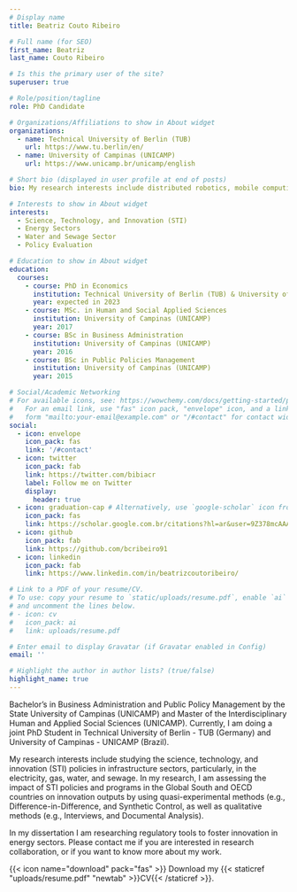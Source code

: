 ```yaml
---
# Display name
title: Beatriz Couto Ribeiro

# Full name (for SEO)
first_name: Beatriz 
last_name: Couto Ribeiro

# Is this the primary user of the site?
superuser: true

# Role/position/tagline
role: PhD Candidate

# Organizations/Affiliations to show in About widget
organizations:
  - name: Technical University of Berlin (TUB)
    url: https://www.tu.berlin/en/
  - name: University of Campinas (UNICAMP)
    url: https://www.unicamp.br/unicamp/english

# Short bio (displayed in user profile at end of posts)
bio: My research interests include distributed robotics, mobile computing and programmable matter.

# Interests to show in About widget
interests:
  - Science, Technology, and Innovation (STI)
  - Energy Sectors
  - Water and Sewage Sector
  - Policy Evaluation

# Education to show in About widget
education:
  courses:
    - course: PhD in Economics
      institution: Technical University of Berlin (TUB) & University of Campinas (UNICAMP) 
      year: expected in 2023
    - course: MSc. in Human and Social Applied Sciences
      institution: University of Campinas (UNICAMP)
      year: 2017
    - course: BSc in Business Administration
      institution: University of Campinas (UNICAMP)
      year: 2016
    - course: BSc in Public Policies Management
      institution: University of Campinas (UNICAMP)
      year: 2015

# Social/Academic Networking
# For available icons, see: https://wowchemy.com/docs/getting-started/page-builder/#icons
#   For an email link, use "fas" icon pack, "envelope" icon, and a link in the
#   form "mailto:your-email@example.com" or "/#contact" for contact widget.
social:
  - icon: envelope
    icon_pack: fas
    link: '/#contact'
  - icon: twitter
    icon_pack: fab
    link: https://twitter.com/bibiacr
    label: Follow me on Twitter
    display:
      header: true
  - icon: graduation-cap # Alternatively, use `google-scholar` icon from `ai` icon pack
    icon_pack: fas
    link: https://scholar.google.com.br/citations?hl=ar&user=9Z378mcAAAAJ
  - icon: github
    icon_pack: fab
    link: https://github.com/bcribeiro91
  - icon: linkedin
    icon_pack: fab
    link: https://www.linkedin.com/in/beatrizcoutoribeiro/

# Link to a PDF of your resume/CV.
# To use: copy your resume to `static/uploads/resume.pdf`, enable `ai` icons in `params.yaml`,
# and uncomment the lines below.
# - icon: cv
#   icon_pack: ai
#   link: uploads/resume.pdf

# Enter email to display Gravatar (if Gravatar enabled in Config)
email: ''

# Highlight the author in author lists? (true/false)
highlight_name: true
---
```


Bachelor’s in Business Administration and Public Policy Management by the State University of Campinas (UNICAMP) and Master of the Interdisciplinary Human and Applied Social Sciences (UNICAMP). Currently, I am doing a joint PhD Student in Technical University of Berlin - TUB (Germany) and University of Campinas - UNICAMP (Brazil).

My research interests include studying the science, technology, and innovation (STI) policies in infrastructure sectors, particularly, in the electricity, gas, water, and sewage. In my research, I am assessing the impact of STI policies and programs in the Global South and OECD countries on innovation outputs by using quasi-experimental methods (e.g., Difference-in-Difference, and Synthetic Control, as well as qualitative methods (e.g., Interviews, and Documental Analysis).

In my dissertation I am researching regulatory tools to foster innovation in energy sectors. Please contact me if you are interested in research collaboration, or if you want to know more about my work.

{{< icon name="download" pack="fas" >}} Download my {{< staticref "uploads/resume.pdf" "newtab" >}}CV{{< /staticref >}}.
